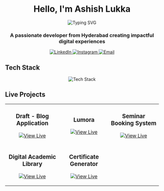 <h1 align="center">Hello, I'm Ashish Lukka</h1>

<p align="center">
  <img src="https://readme-typing-svg.herokuapp.com?font=Fira+Code&pause=1000&color=808080&center=true&vCenter=true&width=435&lines=MERN+Stack+Developer;Full-Stack+Web+Developer" alt="Typing SVG" />
</p>

<h3 align="center">A passionate developer from Hyderabad creating impactful digital experiences</h3>

<div align="center">
  <a href="https://www.linkedin.com/in/ashish-lukka/" target="_blank">
    <img src="https://img.shields.io/badge/LinkedIn-333333?style=for-the-badge&logo=linkedin&logoColor=white" alt="LinkedIn" />
  </a>
  <a href="https://www.instagram.com/ashhiiiish" target="_blank">
    <img src="https://img.shields.io/badge/Instagram-333333?style=for-the-badge&logo=instagram&logoColor=white" alt="Instagram" />
  </a>
  <a href="mailto:ashishlukka2005@gmail.com">
    <img src="https://img.shields.io/badge/Email-333333?style=for-the-badge&logo=gmail&logoColor=white" alt="Email" />
  </a>
</div>

## Tech Stack

<div align="center">
  <img src="https://skillicons.dev/icons?i=python,javascript,react,nodejs,html,css,mongodb,mysql,github,git" alt="Tech Stack" />
</div>

## Live Projects


<div align="center">
  <table>
    <tr>
      <td>
        <h3 align="center">Draft - Blog Application</h3>
        <p align="center">
          <a href="https://draft-blogapp.vercel.app/" target="_blank">
            <img src="https://img.shields.io/badge/View_Live-333333?style=for-the-badge" alt="View Live" />
          </a>
        </p>
      </td>
      <td>
        <h3 align="center">Lumora</h3>
        <p align="center">
          <a href="https://lumora-web.netlify.app/" target="_blank">
            <img src="https://img.shields.io/badge/View_Live-333333?style=for-the-badge" alt="View Live" />
          </a>
        </p>
      </td>
      <td>
        <h3 align="center">Seminar Booking System</h3>
        <p align="center">
          <a href="https://stalwart-cat-1329d9.netlify.app/" target="_blank">
            <img src="https://img.shields.io/badge/View_Live-333333?style=for-the-badge" alt="View Live" />
          </a>
        </p>
      </td>
    </tr>
    <tr>
      <td colspan="1">
        <h3 align="center">Digital Academic Library</h3>
        <p align="center">
          <a href="https://digital-academic-library.vercel.app/" target="_blank">
            <img src="https://img.shields.io/badge/View_Live-333333?style=for-the-badge" alt="View Live" />
          </a>
        </p>
      </td>
      <td colspan="1">
        <h3 align="center">Certificate Generator</h3>
        <p align="center">
          <a href="https://ashish-certificate-generator.vercel.app/" target="_blank">
            <img src="https://img.shields.io/badge/View_Live-333333?style=for-the-badge" alt="View Live" />
          </a>
        </p>
      </td>
      <td></td>
    </tr>
  </table>
</div>
